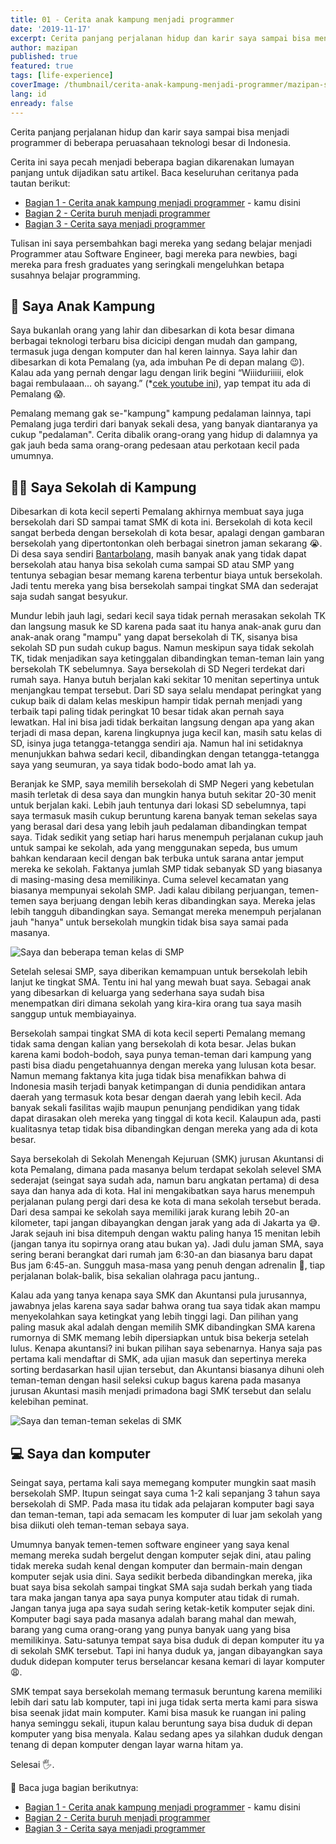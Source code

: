 ```yaml
---
title: 01 - Cerita anak kampung menjadi programmer
date: '2019-11-17'
excerpt: Cerita panjang perjalanan hidup dan karir saya sampai bisa menjadi programmer di beberapa perusahaan teknologi besar di Indonesia
author: mazipan
published: true
featured: true
tags: [life-experience]
coverImage: /thumbnail/cerita-anak-kampung-menjadi-programmer/mazipan-smp.jpeg
lang: id
enready: false
---
```


Cerita panjang perjalanan hidup dan karir saya sampai bisa menjadi programmer di beberapa peruasahaan teknologi besar di Indonesia.

Cerita ini saya pecah menjadi beberapa bagian dikarenakan lumayan panjang untuk dijadikan satu artikel. Baca keseluruhan ceritanya pada tautan berikut:

- [Bagian 1 - Cerita anak kampung menjadi programmer](/cerita-anak-kampung-menjadi-programmer) - kamu disini
- [Bagian 2 - Cerita buruh menjadi programmer](/cerita-buruh-menjadi-programmer)
- [Bagian 3 - Cerita saya menjadi programmer](/cerita-saya-menjadi-programmer)

Tulisan ini saya persembahkan bagi mereka yang sedang belajar menjadi Programmer atau Software Engineer, bagi mereka para newbies, bagi mereka para fresh graduates yang seringkali mengeluhkan betapa susahnya belajar programming.

## 👶 Saya Anak Kampung

Saya bukanlah orang yang lahir dan dibesarkan di kota besar dimana berbagai teknologi terbaru bisa dicicipi dengan mudah dan gampang, termasuk juga dengan komputer dan hal keren lainnya. 
Saya lahir dan dibesarkan di kota Pemalang (ya, ada imbuhan Pe di depan malang 😉). 
Kalau ada yang pernah dengar lagu dengan lirik begini “Wiiiduriiiii, elok bagai rembulaaan… oh sayang.” (\*[cek youtube ini](https://www.youtube.com/watch?v=GoTha5N0iOk)), yap tempat itu ada di Pemalang 😱.

Pemalang memang gak se-"kampung" kampung pedalaman lainnya, tapi Pemalang juga terdiri dari banyak sekali desa, yang banyak diantaranya ya cukup "pedalaman".
Cerita dibalik orang-orang yang hidup di dalamnya ya gak jauh beda sama orang-orang pedesaan atau perkotaan kecil pada umumnya.

## 👩‍🏫 Saya Sekolah di Kampung

Dibesarkan di kota kecil seperti Pemalang akhirnya membuat saya juga bersekolah dari SD sampai tamat SMK di kota ini. Bersekolah di kota kecil sangat berbeda dengan bersekolah di kota besar, apalagi dengan gambaran bersekolah yang dipertontonkan oleh berbagai sinetron jaman sekarang 😭. Di desa saya sendiri [Bantarbolang](https://www.google.co.id/maps/place/Bantarbolang,+Pemalang+Regency,+Central+Java/@-7.0474348,109.3218544,12z/data=!3m1!4b1!4m5!3m4!1s0x2e6fe7c4eb6f3603:0x4027a76e352f780!8m2!3d-7.0405124!4d109.4021154), masih banyak anak yang tidak dapat bersekolah atau hanya bisa sekolah cuma sampai SD atau SMP yang tentunya sebagian besar memang karena terbentur biaya untuk bersekolah. Jadi tentu mereka yang bisa bersekolah sampai tingkat SMA dan sederajat saja sudah sangat besyukur.

Mundur lebih jauh lagi, sedari kecil saya tidak pernah merasakan sekolah TK dan langsung masuk ke SD karena pada saat itu hanya anak-anak guru dan anak-anak orang "mampu" yang dapat bersekolah di TK, sisanya bisa sekolah SD pun sudah cukup bagus. 
Namun meskipun saya tidak sekolah TK, tidak menjadikan saya ketinggalan dibandingkan teman-teman lain yang bersekolah TK sebelumnya. 
Saya bersekolah di SD Negeri terdekat dari rumah saya. 
Hanya butuh berjalan kaki sekitar 10 menitan sepertinya untuk menjangkau tempat tersebut.
Dari SD saya selalu mendapat peringkat yang cukup baik di dalam kelas meskipun hampir tidak pernah menjadi yang terbaik tapi paling tidak peringkat 10 besar tidak akan pernah saya lewatkan.
Hal ini bisa jadi tidak berkaitan langsung dengan apa yang akan terjadi di masa depan, karena lingkupnya juga kecil kan, masih satu kelas di SD, isinya juga tetangga-tetangga sendiri aja.
Namun hal ini setidaknya menunjukkan bahwa sedari kecil, dibandingkan dengan tetangga-tetangga saya yang seumuran, ya saya tidak bodo-bodo amat lah ya.

Beranjak ke SMP, saya memilih bersekolah di SMP Negeri yang kebetulan masih terletak di desa saya dan mungkin hanya butuh sekitar 20-30 menit untuk berjalan kaki. 
Lebih jauh tentunya dari lokasi SD sebelumnya, tapi saya termasuk masih cukup beruntung karena banyak teman sekelas saya yang berasal dari desa yang lebih jauh pedalaman dibandingkan tempat saya. 
Tidak sedikit yang setiap hari harus menempuh perjalanan cukup jauh untuk sampai ke sekolah, ada yang menggunakan sepeda, bus umum bahkan kendaraan kecil dengan bak terbuka untuk sarana antar jemput mereka ke sekolah. 
Faktanya jumlah SMP tidak sebanyak SD yang biasanya di masing-masing desa memilikinya. 
Cuma selevel kecamatan yang biasanya mempunyai sekolah SMP. 
Jadi kalau dibilang perjuangan, temen-temen saya berjuang dengan lebih keras dibandingkan saya.
Mereka jelas lebih tangguh dibandingkan saya.
Semangat mereka menempuh perjalanan jauh "hanya" untuk bersekolah mungkin tidak bisa saya samai pada masanya.

![Saya dan beberapa teman kelas di SMP](/thumbnail/cerita-anak-kampung-menjadi-programmer/mazipan-smp.jpeg)

Setelah selesai SMP, saya diberikan kemampuan untuk bersekolah lebih lanjut ke tingkat SMA. 
Tentu ini hal yang mewah buat saya. 
Sebagai anak yang dibesarkan di keluarga yang sederhana saya sudah bisa menempatkan diri dimana sekolah yang kira-kira orang tua saya masih sanggup untuk membiayainya.

Bersekolah sampai tingkat SMA di kota kecil seperti Pemalang memang tidak sama dengan kalian yang bersekolah di kota besar. 
Jelas bukan karena kami bodoh-bodoh, saya punya teman-teman dari kampung yang pasti bisa diadu pengetahuannya dengan mereka yang lulusan kota besar. 
Namun memang faktanya kita juga tidak bisa menafikkan bahwa di Indonesia masih terjadi banyak ketimpangan di dunia pendidikan antara daerah yang termasuk kota besar dengan daerah yang lebih kecil. 
Ada banyak sekali fasilitas wajib maupun penunjang pendidikan yang tidak dapat dirasakan oleh mereka yang tinggal di kota kecil. 
Kalaupun ada, pasti kualitasnya tetap tidak bisa dibandingkan dengan mereka yang ada di kota besar.

Saya bersekolah di Sekolah Menengah Kejuruan (SMK) jurusan Akuntansi di kota Pemalang, dimana pada masanya belum terdapat sekolah selevel SMA sederajat (seingat saya sudah ada, namun baru angkatan pertama) di desa saya dan hanya ada di kota.
Hal ini mengakibatkan saya harus menempuh perjalanan pulang pergi dari desa ke kota di mana sekolah tersebut berada. 
Dari desa sampai ke sekolah saya memiliki jarak kurang lebih 20-an kilometer, tapi jangan dibayangkan dengan jarak yang ada di Jakarta ya 😅. 
Jarak sejauh ini bisa ditempuh dengan waktu paling hanya 15 menitan lebih (jangan tanya itu sopirnya orang atau bukan ya).
Jadi dulu jaman SMA, saya sering berani berangkat dari rumah jam 6:30-an dan biasanya baru dapat Bus jam 6:45-an.
Sungguh masa-masa yang penuh dengan adrenalin 👻, tiap perjalanan bolak-balik, bisa sekalian olahraga pacu jantung..

Kalau ada yang tanya kenapa saya SMK dan Akuntansi pula jurusannya, jawabnya jelas karena saya sadar bahwa orang tua saya tidak akan mampu menyekolahkan saya ketingkat yang lebih tinggi lagi. Dan pilihan yang paling masuk akal adalah dengan memilih SMK dibandingkan SMA karena rumornya di SMK memang lebih dipersiapkan untuk bisa bekerja setelah lulus. Kenapa akuntansi? ini bukan pilihan saya sebenarnya. Hanya saja pas pertama kali mendaftar di SMK, ada ujian masuk dan sepertinya mereka sorting berdasarkan hasil ujian tersebut, dan Akuntansi biasanya dihuni oleh teman-teman dengan hasil seleksi cukup bagus karena pada masanya jurusan Akuntasi masih menjadi primadona bagi SMK tersebut dan selalu kelebihan peminat.

![Saya dan teman-teman sekelas di SMK](/thumbnail/cerita-anak-kampung-menjadi-programmer/mazipan-smk.jpeg)

## 💻 Saya dan komputer

Seingat saya, pertama kali saya memegang komputer mungkin saat masih bersekolah SMP. 
Itupun seingat saya cuma 1-2 kali sepanjang 3 tahun saya bersekolah di SMP. 
Pada masa itu tidak ada pelajaran komputer bagi saya dan teman-teman, tapi ada semacam les komputer di luar jam sekolah yang bisa diikuti oleh teman-teman sebaya saya.

Umumnya banyak temen-temen software engineer yang saya kenal memang mereka sudah bergelut dengan komputer sejak dini, atau paling tidak mereka sudah kenal dengan komputer dan bermain-main dengan komputer sejak usia dini. 
Saya sedikit berbeda dibandingkan mereka, jika buat saya bisa sekolah sampai tingkat SMA saja sudah berkah yang tiada tara maka jangan tanya apa saya punya komputer atau tidak di rumah. 
Jangan tanya juga apa saya sudah sering ketak-ketik komputer sejak dini. 
Komputer bagi saya pada masanya adalah barang mahal dan mewah, barang yang cuma orang-orang yang punya banyak uang yang bisa memilikinya. 
Satu-satunya tempat saya bisa duduk di depan komputer itu ya di sekolah SMK tersebut. 
Tapi ini hanya duduk ya, jangan dibayangkan saya duduk didepan komputer terus berselancar kesana kemari di layar komputer 😩.

SMK tempat saya bersekolah memang termasuk beruntung karena memiliki lebih dari satu lab komputer, tapi ini juga tidak serta merta kami para siswa bisa seenak jidat main komputer. 
Kami bisa masuk ke ruangan ini paling hanya seminggu sekali, itupun kalau beruntung saya bisa duduk di depan komputer yang bisa menyala. 
Kalau sedang apes ya silahkan duduk dengan tenang di depan komputer dengan layar warna hitam ya.

Selesai 🖐️.

📖 Baca juga bagian berikutnya:

- [Bagian 1 - Cerita anak kampung menjadi programmer](/cerita-anak-kampung-menjadi-programmer) - kamu disini
- [Bagian 2 - Cerita buruh menjadi programmer](/cerita-buruh-menjadi-programmer)
- [Bagian 3 - Cerita saya menjadi programmer](/cerita-saya-menjadi-programmer)

